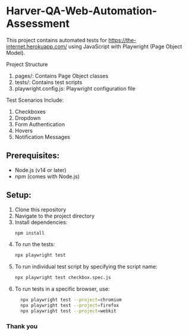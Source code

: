 # Harver-QA-Web-Automation-Assessment

This project contains automated tests for https://the-internet.herokuapp.com/ using JavaScript with Playwright (Page
Object Model).

Project Structure

1. pages/: Contains Page Object classes
2. tests/: Contains test scripts
3. playwright.config.js: Playwright configuration file

Test Scenarios Include:

1. Checkboxes
2. Dropdown
3. Form Authentication
4. Hovers
5. Notification Messages

## Prerequisites:

- Node.js (v14 or later)
- npm (comes with Node.js)

## Setup:

1. Clone this repository
2. Navigate to the project directory
3. Install dependencies:
   ```bash
   npm install

4. To run the tests:
   ```bash
   npx playwright test

5. To run individual test script by specifying the script name:
   ```bash
   npx playwright test checkbox.spec.js 

6. To run tests in a specific browser, use:
   ```bash
     npx playwright test --project=chromium
     npx playwright test --project=firefox
     npx playwright test --project=webkit 

### Thank you